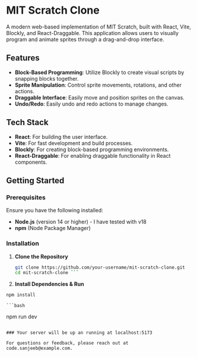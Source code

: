# MIT Scratch Clone

A modern web-based implementation of MIT Scratch, built with React, Vite, Blockly, and React-Draggable. This application allows users to visually program and animate sprites through a drag-and-drop interface.

## Features

- **Block-Based Programming**: Utilize Blockly to create visual scripts by snapping blocks together.
- **Sprite Manipulation**: Control sprite movements, rotations, and other actions.
- **Draggable Interface**: Easily move and position sprites on the canvas.
- **Undo/Redo**: Easily undo and redo actions to manage changes.

## Tech Stack

- **React**: For building the user interface.
- **Vite**: For fast development and build processes.
- **Blockly**: For creating block-based programming environments.
- **React-Draggable**: For enabling draggable functionality in React components.

## Getting Started

### Prerequisites

Ensure you have the following installed:

- **Node.js** (version 14 or higher) - I have tested with v18
- **npm** (Node Package Manager)

### Installation

1. **Clone the Repository**

   ```bash
   git clone https://github.com/your-username/mit-scratch-clone.git
   cd mit-scratch-clone ```

2. **Install Dependencies & Run**

  ```bash
  npm install
  ```
    ```bash
  npm run dev
  ```

### Your server will be up an running at localhost:5173

For questions or feedback, please reach out at code.sanjeeb@example.com.




